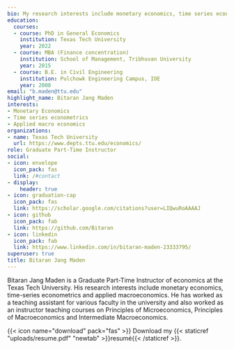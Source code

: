 ```yaml
---
bio: My research interests include monetary economics, time series econometrics and applied macro economics.
education:
  courses:
  - course: PhD in General Economics
    institution: Texas Tech University
    year: 2022
  - course: MBA (Finance concentration)
    institution: School of Management, Tribhuvan University
    year: 2015
  - course: B.E. in Civil Engineering
    institution: Pulchowk Engineering Campus, IOE
    year: 2008
email: "b.maden@ttu.edu"
highlight_name: Bitaran Jang Maden
interests:
- Monetary Economics
- Time series econometrics
- Applied macro economics
organizations:
- name: Texas Tech University
  url: https://www.depts.ttu.edu/economics/
role: Graduate Part-Time Instructor
social:
- icon: envelope
  icon_pack: fas
  link: /#contact
- display:
    header: true
- icon: graduation-cap
  icon_pack: fas
  link: https://scholar.google.com/citations?user=LIQwuRoAAAAJ
- icon: github
  icon_pack: fab
  link: https://github.com/Bitaran
- icon: linkedin
  icon_pack: fab
  link: https://www.linkedin.com/in/bitaran-maden-23333795/
superuser: true
title: Bitaran Jang Maden
---
```


Bitaran Jang Maden is a Graduate Part-Time Instructor of economics at the Texas Tech University. His research interests include monetary economics, time-series econometrics and applied macroeconomics. He has worked as a teaching assistant for various faculty in the university and also worked as an instructor teaching courses on Principles of Microeconomics, Principles of Macroeconomics and Intermediate Macroeconomics.



{{< icon name="download" pack="fas" >}} Download my {{< staticref "uploads/resume.pdf" "newtab" >}}resumé{{< /staticref >}}.
